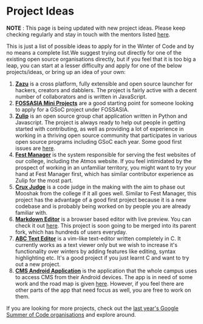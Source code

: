 # Project Ideas

**NOTE** : This page is being updated with new project ideas. Please keep checking regularly and stay in touch with the mentors listed [here](mentors).

This is just a list of possible ideas to apply for in the Winter of Code and by no means a complete list.We suggest trying out directly for one of the existing open source organisations directly, but if you feel that it is too big a leap, you can start at a lesser difficulty and apply for one of the below projects/ideas, or bring up an idea of your own:

1. **[Zazu](https://github.com/tinytacoteam/zazu)** is a cross platform, fully extensible and open source launcher for hackers, creators and dabblers. The project is fairly active with a decent number of collaborators and is written in JavaScript.
2. **[FOSSASIA Mini Projects](https://github.com/fossasia/labs.fossasia.org/issues?q=is%3Aissue+is%3Aopen+label%3Amini-project)** are a good starting point for someone looking to apply for a GSoC project under FOSSASIA.
3. **[Zulip](https://chat.zulip.org)** is an open source group chat application written in Python and Javascript. The project is always ready to help out people in getting started with contributing, as well as providing a lot of experience in working in a thriving open source community that participates in various open source programs including GSoC each year. Some good first issues are [here](https://github.com/zulip/zulip/issues?q=is%3Aissue+is%3Aopen+label%3A%22good+first+issue%22+no%3Aassignee).
4. **[Fest Manager](https://github.com/crux-bphc/fest-manager)** is the system responsible for serving the fest websites of our college, including the Atmos website. If you feel intimidated by the prospect of working in an unfamiliar territory, you might want to try your hand at Fest Manager first, which has similar contributor experience as Zulip for the most part.
5. **[Crux Judge](https://crux-bphc.github.io/crux-judge/)** is a code judge in the making with the aim to phase out Mooshak from the college if it all goes well. Similar to Fest Manager, this project has the advantage of a good first project because it is a new codebase and is probably being worked on by people you are already familiar with.
6. **[Markdown Editor](https://github.com/aero31aero/markdown-editor/)** is a browser based editor with live preview. You can check it out [here](http://rohitt.me/markdown-editor). This project is soon going to be merged into its parent fork, which has hundreds of users everyday.
7. **[ABC Text Editor](https://github.com/v-superuser/text-editor)** is a vim-like text-editor written completely in C. It currently works as a text viewer only but we wish to increase it's functionality over winters by adding features like editing, syntax highlighting etc. It's a good project if you just learnt C and want to try out a new project.
8. **[CMS Android Application](https://github.com/crux-bphc/CMS-Android)** is the application that the whole campus uses to access CMS from their Android devices. The app is in need of some work and the road map is given [here](https://github.com/crux-bphc/CMS-Android/issues/25). However, if you feel there are other parts of the app that need focus as well, you are free to work on them.

If you are looking for more projects, check out the [last year's Google Summer of Code organisations](https://summerofcode.withgoogle.com/archive/2017/organizations/) and explore around.
